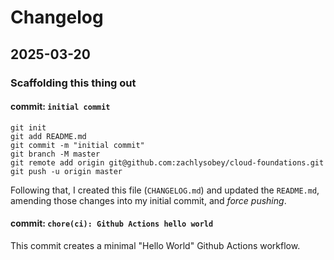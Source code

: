 # Changelog

## 2025-03-20

### Scaffolding this thing out

#### commit: `initial commit`

```console
git init
git add README.md
git commit -m "initial commit"
git branch -M master
git remote add origin git@github.com:zachlysobey/cloud-foundations.git
git push -u origin master
```

Following that, I created this file (`CHANGELOG.md`) and updated the `README.md`,
amending those changes into my initial commit, and *force pushing*.

#### commit: `chore(ci): Github Actions hello world`

This commit creates a minimal "Hello World" Github Actions workflow.
